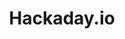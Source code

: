 ---
title: Hackaday.io
description: Hackaday.io is the world's largest collaborative hardware development community.
url: https://hackaday.io/
image:
    # url: '/assets/images/cafe.png'
    # alt: 'Cafe'
tags: ['community', 'hardware']
pubDate: 2023-12-30
draft: false
---